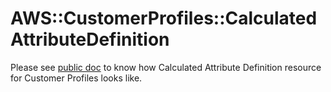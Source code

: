 # AWS::CustomerProfiles::CalculatedAttributeDefinition

Please see [public doc](https://docs.aws.amazon.com/AWSCloudFormation/latest/UserGuide/aws-resource-customerprofiles-calculatedattributedefinition.html) to know how Calculated Attribute Definition resource for Customer Profiles looks like.
